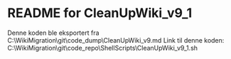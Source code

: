 # README for CleanUpWiki_v9_1
Denne koden ble eksportert fra C:\WikiMigration\git\code_dump\CleanUpWiki_v9.md
Link til denne koden: C:\WikiMigration\git\code_repo\ShellScripts\CleanUpWiki_v9_1.sh
